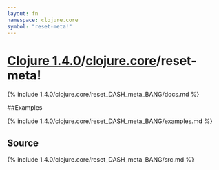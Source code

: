 ```yaml
---
layout: fn
namespace: clojure.core
symbol: "reset-meta!"
---
```


# [Clojure 1.4.0](../../)/[clojure.core](../)/reset-meta!

{% include 1.4.0/clojure.core/reset_DASH_meta_BANG/docs.md %}

##Examples

{% include 1.4.0/clojure.core/reset_DASH_meta_BANG/examples.md %}
## Source
{% include 1.4.0/clojure.core/reset_DASH_meta_BANG/src.md %}

